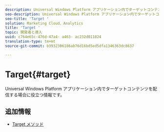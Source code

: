 ```yaml
---
description: Universal Windows Platform アプリケーション内でターゲットコンテンツを配信する場合に役立つ情報です。
seo-description: Universal Windows Platform アプリケーション内でターゲットコンテンツを配信する場合に役立つ情報です。
seo-title: 'Target '
solution: Marketing Cloud、Analytics
title: 'Target '
topic: 開発者と導入
uuid: c764e65c-476d-47a4- a463- ac232d011824
translation-type: tm+mt
source-git-commit: b3932306186ab76d16bd5ed5dfa1346363dc8637

---
```



# Target{#target}

Universal Windows Platform アプリケーション内でターゲットコンテンツを配信する場合に役立つ情報です。

## 追加情報

+ [Target メソッド](/help/universal-windows/target/target-methods.md)